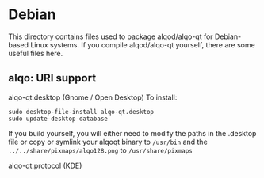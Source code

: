 
Debian
====================
This directory contains files used to package alqod/alqo-qt
for Debian-based Linux systems. If you compile alqod/alqo-qt yourself, there are some useful files here.

## alqo: URI support ##


alqo-qt.desktop  (Gnome / Open Desktop)
To install:

	sudo desktop-file-install alqo-qt.desktop
	sudo update-desktop-database

If you build yourself, you will either need to modify the paths in
the .desktop file or copy or symlink your alqoqt binary to `/usr/bin`
and the `../../share/pixmaps/alqo128.png` to `/usr/share/pixmaps`

alqo-qt.protocol (KDE)

